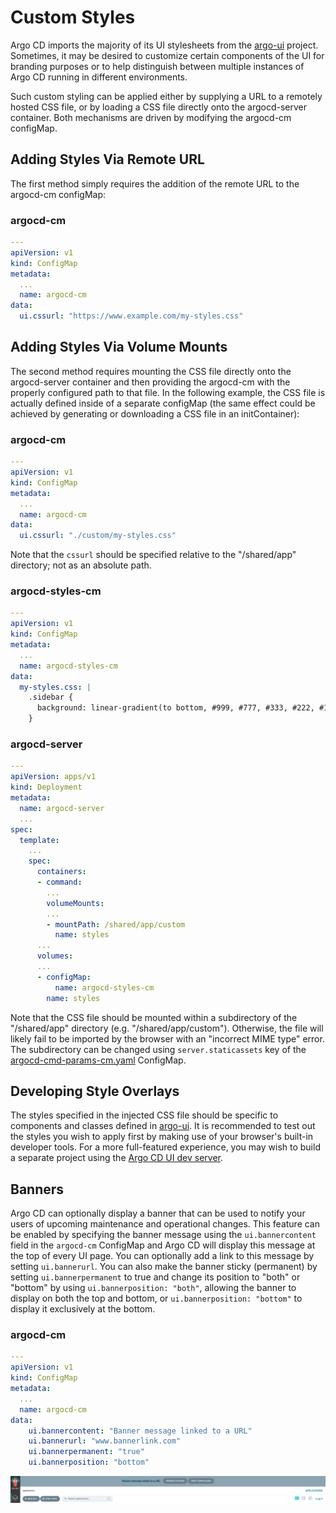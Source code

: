 # Custom Styles

Argo CD imports the majority of its UI stylesheets from the [argo-ui](https://github.com/argoproj/argo-ui) project.
Sometimes, it may be desired to customize certain components of the UI for branding purposes or to
help distinguish between multiple instances of Argo CD running in different environments.

Such custom styling can be applied either by supplying a URL to a remotely hosted CSS file, or by 
loading a CSS file directly onto the argocd-server container.  Both mechanisms are driven by modifying
the argocd-cm configMap.

## Adding Styles Via Remote URL

The first method simply requires the addition of the remote URL to the argocd-cm configMap:

### argocd-cm
```yaml
---
apiVersion: v1
kind: ConfigMap
metadata:
  ...
  name: argocd-cm
data:
  ui.cssurl: "https://www.example.com/my-styles.css"
```

## Adding Styles Via Volume Mounts

The second method requires mounting the CSS file directly onto the argocd-server container and then
providing the argocd-cm with the properly configured path to that file.  In the following example,
the CSS file is actually defined inside of a separate configMap (the same effect could be achieved
by generating or downloading a CSS file in an initContainer):

### argocd-cm
```yaml
---
apiVersion: v1
kind: ConfigMap
metadata:
  ...
  name: argocd-cm
data:
  ui.cssurl: "./custom/my-styles.css"
```

Note that the `cssurl` should be specified relative to the "/shared/app" directory; 
not as an absolute path.

### argocd-styles-cm
```yaml
---
apiVersion: v1
kind: ConfigMap
metadata:
  ...
  name: argocd-styles-cm
data:
  my-styles.css: |
    .sidebar {
      background: linear-gradient(to bottom, #999, #777, #333, #222, #111);
    }
```

### argocd-server
```yaml
---
apiVersion: apps/v1
kind: Deployment
metadata:
  name: argocd-server
  ...
spec:
  template:
    ...
    spec:
      containers:
      - command:
        ...
        volumeMounts:
        ...
        - mountPath: /shared/app/custom
          name: styles
      ...
      volumes:
      ...
      - configMap:
          name: argocd-styles-cm
        name: styles
```

Note that the CSS file should be mounted within a subdirectory of the "/shared/app" directory
(e.g. "/shared/app/custom").  Otherwise, the file will likely fail to be imported by the browser with an
"incorrect MIME type" error. The subdirectory can be changed using `server.staticassets` key of the
[argocd-cmd-params-cm.yaml](./argocd-cmd-params-cm.yaml) ConfigMap.

## Developing Style Overlays
The styles specified in the injected CSS file should be specific to components and classes defined in [argo-ui](https://github.com/argoproj/argo-ui).
It is recommended to test out the styles you wish to apply first by making use of your browser's built-in developer tools.  For a more full-featured
experience, you may wish to build a separate project using the [Argo CD UI dev server](https://webpack.js.org/configuration/dev-server/).

## Banners

Argo CD can optionally display a banner that can be used to notify your users of upcoming maintenance and operational changes. This feature can be enabled by specifying the banner message using the `ui.bannercontent` field in the `argocd-cm` ConfigMap and Argo CD will display this message at the top of every UI page. You can optionally add a link to this message by setting `ui.bannerurl`. You can also make the banner sticky (permanent) by setting `ui.bannerpermanent` to true and change its position to "both" or "bottom" by using `ui.bannerposition: "both"`, allowing the banner to display on both the top and bottom, or `ui.bannerposition: "bottom"` to display it exclusively at the bottom.

### argocd-cm
```yaml
---
apiVersion: v1
kind: ConfigMap
metadata:
  ...
  name: argocd-cm
data:
    ui.bannercontent: "Banner message linked to a URL"
    ui.bannerurl: "www.bannerlink.com"
    ui.bannerpermanent: "true"
    ui.bannerposition: "bottom"
```

![banner with link](../assets/banner.png)

